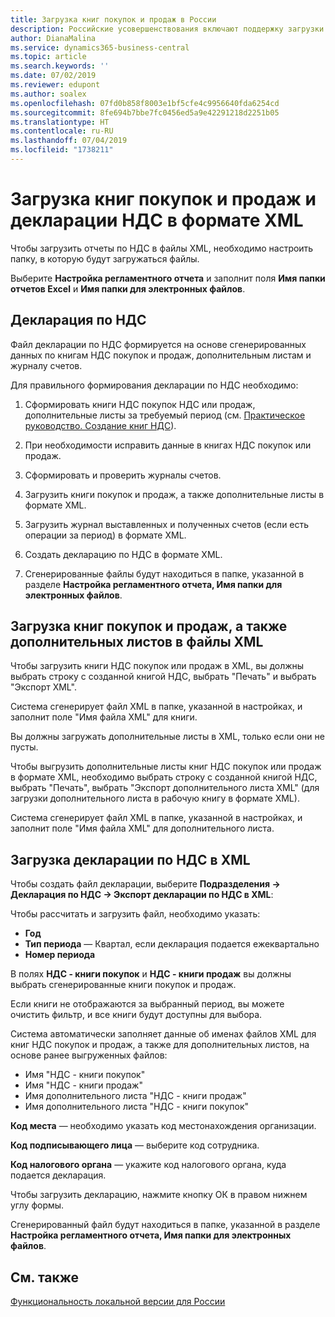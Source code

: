 ```yaml
---
title: Загрузка книг покупок и продаж в России
description: Российские усовершенствования включают поддержку загрузки книг покупок и продаж и деклараций НДС в формате XML.
author: DianaMalina
ms.service: dynamics365-business-central
ms.topic: article
ms.search.keywords: ''
ms.date: 07/02/2019
ms.reviewer: edupont
ms.author: soalex
ms.openlocfilehash: 07fd0b858f8003e1bf5cfe4c9956640fda6254cd
ms.sourcegitcommit: 8fe694b7bbe7fc0456ed5a9e42291218d2251b05
ms.translationtype: HT
ms.contentlocale: ru-RU
ms.lasthandoff: 07/04/2019
ms.locfileid: "1738211"
---
```

# <a name="upload-books-of-purchases-and-sales-and-the-vat-declaration-in-xml-format"></a>Загрузка книг покупок и продаж и декларации НДС в формате XML

Чтобы загрузить отчеты по НДС в файлы XML, необходимо настроить папку, в которую будут загружаться файлы.

Выберите **Настройка регламентного отчета** и заполнит поля **Имя папки отчетов Excel** и **Имя папки для электронных файлов**.

## <a name="vat-declaration"></a>Декларация по НДС

Файл декларации по НДС формируется на основе сгенерированных данных по книгам НДС покупок и продаж, дополнительным листам и журналу счетов.

Для правильного формирования декларации по НДС необходимо:

1. Сформировать книги НДС покупок НДС или продаж, дополнительные листы за требуемый период (см. [Практическое руководство. Создание книг НДС](How-to-Create-VAT-Ledgers.md)).

2. При необходимости исправить данные в книгах НДС покупок или продаж.

3. Сформировать и проверить журналы счетов.

4. Загрузить книги покупок и продаж, а также дополнительные листы в формате XML.

5. Загрузить журнал выставленных и полученных счетов (если есть операции за период) в формате XML.

6. Создать декларацию по НДС в формате XML.

7. Сгенерированные файлы будут находиться в папке, указанной в разделе **Настройка регламентного отчета, Имя папки для электронных файлов**.

## <a name="upload-purchase-and-sales-books-and-additional-sheets-to-xml-files"></a>Загрузка книг покупок и продаж, а также дополнительных листов в файлы XML

Чтобы загрузить книги НДС покупок или продаж в XML, вы должны выбрать строку с созданной книгой НДС, выбрать "Печать" и выбрать "Экспорт XML".

Система сгенерирует файл XML в папке, указанной в настройках, и заполнит поле "Имя файла XML" для книги.

Вы должны загружать дополнительные листы в XML, только если они не пусты.

Чтобы выгрузить дополнительные листы книг НДС покупок или продаж в формате XML, необходимо выбрать строку с созданной книгой НДС, выбрать "Печать", выбрать "Экспорт дополнительного листа XML" (для загрузки дополнительного листа в рабочую книгу в формате XML).

Система сгенерирует файл XML в папке, указанной в настройках, и заполнит поле "Имя файла XML" для дополнительного листа.

## <a name="uploading-vat-declaration-to-xml"></a>Загрузка декларации по НДС в XML

Чтобы создать файл декларации, выберите **Подразделения -> Декларация по НДС -> Экспорт декларации по НДС в XML**:

Чтобы рассчитать и загрузить файл, необходимо указать:

- **Год** 
- **Тип периода** — Квартал, если декларация подается ежеквартально
- **Номер периода**

В полях **НДС - книги покупок** и **НДС - книги продаж** вы должны выбрать сгенерированные книги покупок и продаж.

Если книги не отображаются за выбранный период, вы можете очистить фильтр, и все книги будут доступны для выбора.

Система автоматически заполняет данные об именах файлов XML для книг НДС покупок и продаж, а также для дополнительных листов, на основе ранее выгруженных файлов:

- Имя "НДС - книги покупок"
- Имя "НДС - книги продаж"
- Имя дополнительного листа "НДС - книги продаж"
- Имя дополнительного листа "НДС - книги покупок"

**Код места** — необходимо указать код местонахождения организации.

**Код подписывающего лица** — выберите код сотрудника.

**Код налогового органа** — укажите код налогового органа, куда подается декларация.

Чтобы загрузить декларацию, нажмите кнопку ОК в правом нижнем углу формы.

Сгенерированный файл будут находиться в папке, указанной в разделе **Настройка регламентного отчета, Имя папки для электронных файлов**.

## <a name="see-also"></a>См. также

[Функциональность локальной версии для России](russia-local-functionality.md)  
